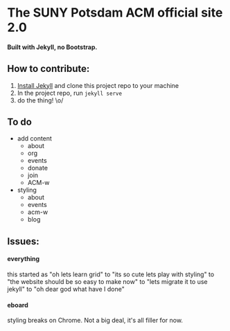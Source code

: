 # The SUNY Potsdam ACM official site 2.0

#### Built with Jekyll, no Bootstrap.

## How to contribute:
1. [Install Jekyll](https://jekyllrb.com/docs/installation/) and clone this project repo to your machine
1. In the project repo, run `jekyll serve`
1. do the thing! \o/

## To do
- add content
  + about
  + org
  + events
  + donate
  + join
  + ACM-w
- styling
  + about
  + events
  + acm-w
  + blog

## Issues:
#### everything
this started as "oh lets learn grid" to "its so cute lets play with styling" to "the website should be so easy to make now" to "lets migrate it to use jekyll" to "oh dear god what have I done"

#### eboard
styling breaks on Chrome. Not a big deal, it's all filler for now.
